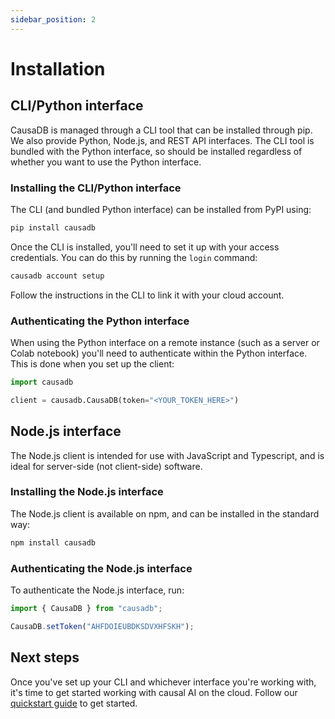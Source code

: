 ```yaml
---
sidebar_position: 2
---
```


# Installation

## CLI/Python interface

CausaDB is managed through a CLI tool that can be installed through pip. We also provide Python, Node.js, and REST API interfaces. The CLI tool is bundled with the Python interface, so should be installed regardless of whether you want to use the Python interface. 

### Installing the CLI/Python interface

The CLI (and bundled Python interface) can be installed from PyPI using:

```bash
pip install causadb
```

Once the CLI is installed, you'll need to set it up with your access credentials. You can do this by running the `login` command:

```bash
causadb account setup
```

Follow the instructions in the CLI to link it with your cloud account.

### Authenticating the Python interface

When using the Python interface on a remote instance (such as a server or Colab notebook) you'll need to authenticate within the Python interface. This is done when you set up the client:

```python
import causadb

client = causadb.CausaDB(token="<YOUR_TOKEN_HERE>")
```

## Node.js interface

The Node.js client is intended for use with JavaScript and Typescript, and is ideal for server-side (not client-side) software.

### Installing the Node.js interface

The Node.js client is available on npm, and can be installed in the standard way:

```bash
npm install causadb
```

### Authenticating the Node.js interface

To authenticate the Node.js interface, run:

```js
import { CausaDB } from "causadb";

CausaDB.setToken("AHFDOIEUBDKSDVXHFSKH");
```

## Next steps

Once you've set up your CLI and whichever interface you're working with, it's time to get started working with causal AI on the cloud. Follow our [quickstart guide](../../examples/causadb_quickstart) to get started. 